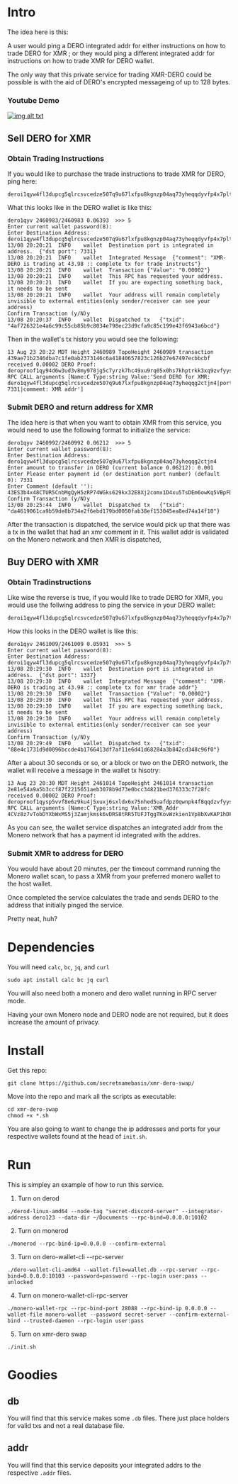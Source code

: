 # Intro
The idea here is this:

A user would ping a DERO integrated addr for either instructions on how to trade DERO for XMR ; or they would ping a different integrated addr for instructions on how to trade XMR for DERO wallet.

The only way that this private service for trading XMR-DERO could be possible is with the aid of DERO's encrypted messageing of up to 128 bytes.

### Youtube Demo
[![img alt txt](https://pbs.twimg.com/card_img/1698254004370001920/jwNXyJZU?format=jpg&name=small)](https://youtu.be/EWFFbzps2Ds?feature=shared)


## Sell DERO for XMR

### Obtain Trading Instructions

If you would like to purchase the trade instructions to trade XMR for DERO, ping here:
```
deroi1qyw4fl3dupcg5qlrcsvcedze507q9u67lxfpu8kgnzp04aq73yheqqdyvfp4x7pltpx4yt2yg4fy7grfwvs8gunpv35kueeqv96zqdpn9cunsgp68gsxxmmdwpkx2ar9yp68sgrxdaezqarjv9jx2grfdeehgun4vd68xcjy25v3egmzfe2sqcjk25pqtz8g55
```

What this looks like in the DERO wallet is like this:
```
dero1qyv 2460983/2460983 0.06393  >>> 5
Enter current wallet password(8): 
Enter Destination Address: deroi1qyw4fl3dupcg5qlrcsvcedze507q9u67lxfpu8kgnzp04aq73yheqqdyvfp4x7pltpx4yt2yg4fy7grfwvs8gunpv35kueeqv96zqdpn9cunsgp68gsxxmmdwpkx2ar9yp68sgrxdaezqarjv9jx2grfdeehgun4vd68xcjy25v3egmzfe2sqcjk25pqtz8g55
13/08 20:20:21	INFO	wallet	Destination port is integrated in address.	{"dst port": 7331}
13/08 20:20:21	INFO	wallet	Integrated Message	{"comment": "XMR-DERO is trading at 43.98 :: complete tx for trade instructs"}
13/08 20:20:21	INFO	wallet	Transaction	{"Value": "0.00002"}
13/08 20:20:21	INFO	wallet	This RPC has requested your address.
13/08 20:20:21	INFO	wallet	If you are expecting something back, it needs to be sent
13/08 20:20:21	INFO	wallet	Your address will remain completely invisible to external entities(only sender/receiver can see your address)
Confirm Transaction (y/N)y
13/08 20:20:37	INFO	wallet	Dispatched tx	{"txid": "4af726321e4a6c99c55cb85b9c8034e798ec23d9cfa9c85c199e43f6943a6bcd"}
```
Then in the wallet's tx history you would see the following:
```
13 Aug 23 20:22 MDT Height 2460989 TopoHeight 2460989 transaction 439ae71b2346dba7c1fe0ab2373146c6a41840657823c126b27e67497ecbbcbf received 0.00002 DERO Proof: deroproof1qy94d6w3ud3v8my978jg5c7yrzk7hc49xu9rq05x0hs7khptrkk3xq9zvfyyskpqw9ylegtj0v4phg6qcw3f3smdwx0ksx6cxnka2t05055hwr5xt7uky4j4qg3vcz30 RPC CALL arguments [Name:C Type:string Value:'Send DERO for XMR: dero1qyw4fl3dupcg5qlrcsvcedze507q9u67lxfpu8kgnzp04aq73yheqqg2ctjn4|port 7331|commemt: XMR addr'] 
```

### Submit DERO and return address for XMR 
The idea here is that when you want to obtain XMR from this service, you would need to use the following format to initialize the service: 
```
dero1qyv 2460992/2460992 0.06212  >>> 5
Enter current wallet password(8): 
Enter Destination Address: dero1qyw4fl3dupcg5qlrcsvcedze507q9u67lxfpu8kgnzp04aq73yheqqg2ctjn4
Enter amount to transfer in DERO (current balance 0.06212): 0.001
Enter Please enter payment id (or destination port number) (default 0): 7331
Enter Comment (default ''): 43ES3b4x48CTUR5CnbMgQyH5zRP74WGks629kx32E8Xj2comx1D4xu5TsDEm6owKq5VBpFDdguEtHiPZE1TcoGor5RviTC5
Confirm Transaction (y/N)y
13/08 20:25:44	INFO	wallet	Dispatched tx	{"txid": "da4619061ca9b59de8b734e2f6ebd179bd0050fab38ef153045ea8ed74a14f10"}
``` 
After the transaction is dispatched, the service would pick up that there was a tx in the wallet that had an xmr comment in it. This wallet addr is validated on the Monero network and then XMR is dispatched,

## Buy DERO with XMR
### Obtain Tradinstructions

Like wise the reverse is true, if you would like to trade DERO for XMR, you would use the follwing address to ping the service in your DERO wallet:
```
deroi1qyw4fl3dupcg5qlrcsvcedze507q9u67lxfpu8kgnzp04aq73yheqqdyvfp4x7p7tpx4yt2yg4fy7grfwvs8gunpv35kueeqv96zqdpn9cunsgp68gsxxmmdwpkx2ar9yp68sgrxdaezq7rdwgs8gunpv3jjqctyv3exy3z4ryznjcjw25qxy4j4qgk69vgy
```
How this looks in the DERO wallet is like this:
```
dero1qyv 2461009/2461009 0.05931  >>> 5
Enter current wallet password(8): 
Enter Destination Address: deroi1qyw4fl3dupcg5qlrcsvcedze507q9u67lxfpu8kgnzp04aq73yheqqdyvfp4x7p7tpx4yt2yg4fy7grfwvs8gunpv35kueeqv96zqdpn9cunsgp68gsxxmmdwpkx2ar9yp68sgrxdaezq7rdwgs8gunpv3jjqctyv3exy3z4ryznjcjw25qxy4j4qgk69vgy
13/08 20:29:30	INFO	wallet	Destination port is integrated in address.	{"dst port": 1337}
13/08 20:29:30	INFO	wallet	Integrated Message	{"comment": "XMR-DERO is trading at 43.98 :: complete tx for xmr trade addr"}
13/08 20:29:30	INFO	wallet	Transaction	{"Value": "0.00002"}
13/08 20:29:30	INFO	wallet	This RPC has requested your address.
13/08 20:29:30	INFO	wallet	If you are expecting something back, it needs to be sent
13/08 20:29:30	INFO	wallet	Your address will remain completely invisible to external entities(only sender/receiver can see your address)
Confirm Transaction (y/N)y
13/08 20:29:49	INFO	wallet	Dispatched tx	{"txid": "88e4c1731d9d0096bccde4b1766413df7af11e6d41d68284a3b842cd348c96f0"}

```
After a about 30 seconds or so, or a block or two on the DERO network, the wallet will receive a message in the wallet tx hisotry: 
```
13 Aug 23 20:30 MDT Height 2461014 TopoHeight 2461014 transaction 2e81e54a9a5b3ccf87f2215651aeb3078b9d73e0bcc34821bed376333c7f28fc received 0.00002 DERO Proof: deroproof1qysp5vvf8e6z9ku4j5xuxj6sxldx6x75nhed5uafdpz0qwnpk4f8qqdzvfyyskpqphrhxy645vuwmk0j6vpdr8q452q6yrq9v9wct3nu8r8jsz24geqxy4j4qguyght2 RPC CALL arguments [Name:C Type:string Value:'XMR_Addr 4CVz8z7vTobDYXbWxMS5j3Zamjkmsk6vDRS8tRR5TUFJTggTKovWzkien1Vp8bXvKAP1hDFJwZjxUgRqjfmY9sNPP8jRXzEr56F6dK3y9q'] 
```
As you can see, the wallet service dispatches an integrated addr from the Monero network that has a payment id integrated with the addres. 

### Submit XMR to address for DERO 

You would have about 20 minutes, per the timeout command running the Monero wallet scan, to pass a XMR from your preferred monero wallet to the host wallet. 

Once completed the service calculates the trade and sends DERO to the address that initially pinged the service. 

Pretty neat, huh?

# Dependencies
You will need `calc`, `bc`, `jq`, and `curl`
```
sudo apt install calc bc jq curl
```
You will also need both a monero and dero wallet running in RPC server mode.

Having your own Monero node and DERO node are not required, but it does increase the amount of privacy. 

# Install
Get this repo:
```
git clone https://github.com/secretnamebasis/xmr-dero-swap/
```

Move into the repo and mark all the scripts as executable:
```
cd xmr-dero-swap
chmod +x *.sh
```

You are also going to want to change the ip addresses and ports for your respective wallets found at the head of  `init.sh`. 

# Run
This is simpley an example of how to run this service. 

1. Turn on derod
```
./derod-linux-amd64 --node-tag "secret-discord-server" --integrator-address dero123 --data-dir ~/Documents --rpc-bind=0.0.0.0:10102 
```
2. Turn on monerod
```
./monerod --rpc-bind-ip=0.0.0.0 --confirm-external
```
3. Turn on dero-wallet-cli --rpc-server
```
./dero-wallet-cli-amd64 --wallet-file=wallet.db --rpc-server --rpc-bind=0.0.0.0:10103 --password=password --rpc-login user:pass --unlocked
```
4. Turn on monero-wallet-cli-rpc-server
```
./monero-wallet-rpc --rpc-bind-port 28088 --rpc-bind-ip 0.0.0.0 --wallet-file monero-wallet --password secret-server --confirm-external-bind --trusted-daemon --rpc-login user:pass
```
5. Turn on xmr-dero swap
```
./init.sh
```

# Goodies
## db
You will find that this service makes some `.db` files. There just place holders for valid txs and not a real database file. 

## addr
You will find that this service deposits your integrated addrs to the respective `.addr` files.


